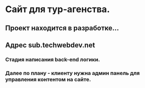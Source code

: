 # Сайт для тур-агенства.
## Проект находится в разработке...
## Адрес sub.techwebdev.net

### Стадия написания back-end логики. 
### Далее по плану - клиенту нужна админ панель для управления контентом на сайте.


